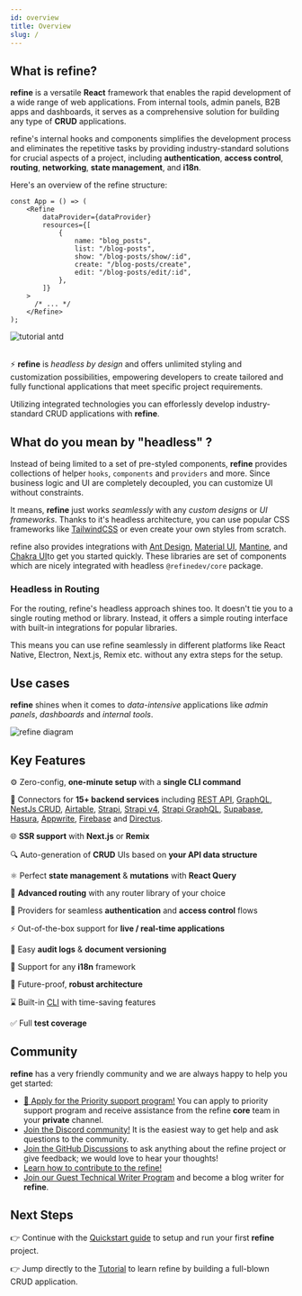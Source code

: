 ```yaml
---
id: overview
title: Overview
slug: /
---
```


## What is refine?


**refine** is a versatile **React** framework that enables the rapid development of a wide range of web applications. From internal tools, admin panels, B2B apps and dashboards, it serves as a comprehensive solution for building any type of **CRUD** applications. 

refine's internal hooks and components  simplifies the development process and eliminates the repetitive tasks by providing industry-standard solutions for crucial aspects of a project, including **authentication**, **access control**, **routing**, **networking**, **state management**, and **i18n**. 




Here's an overview of the refine structure:

```tsx title="App.tsx"
const App = () => (
    <Refine
        dataProvider={dataProvider}
        resources={[
            {
                name: "blog_posts",
                list: "/blog-posts",
                show: "/blog-posts/show/:id",
                create: "/blog-posts/create",
                edit: "/blog-posts/edit/:id",
            },
        ]}
    >
      /* ... */
    </Refine>
);
```

 <div  >
  <img   src="https://refine.ams3.cdn.digitaloceanspaces.com/website/static/tutorial/tutorial-generic-app.png" alt="tutorial antd" />
</div>

<br/>

⚡ **refine** is _headless by design_ and offers unlimited styling and customization possibilities, empowering developers to create tailored and fully functional applications that meet specific project requirements.

Utilizing integrated technologies you  can efforlessly develop industry-standard CRUD applications with **refine**.


## What do you mean by "headless" ?



Instead of being limited to a set of pre-styled components, **refine** provides collections of helper `hooks`, `components` and `providers` and more. Since business logic and UI are completely decoupled, you can customize UI without constraints.

 It means, **refine** just works _seamlessly_ with any _custom designs_ or _UI frameworks_. Thanks to it's headless architecture, you can use popular CSS frameworks like [TailwindCSS](https://tailwindcss.com/) or even create your own styles from scratch.

refine also provides integrations with [Ant Design](https://ant.design/), [Material UI](https://mui.com/material-ui/getting-started/overview/), [Mantine](https://mantine.dev/), and [Chakra UI](https://chakra-ui.com/)to get you started quickly. These libraries are set of components which are nicely integrated with headless `@refinedev/core` package.



### Headless in Routing

For the routing, refine's headless approach shines too. It doesn't tie you to a single routing method or library. Instead, it offers a simple routing interface with built-in integrations for popular libraries.

This means you can use refine seamlessly in different platforms like React Native, Electron, Next.js, Remix etc. without any extra steps for the setup.


## Use cases

**refine** shines when it comes to _data-intensive_ applications like _admin panels_, _dashboards_ and _internal tools_.  


<img src="https://refine.ams3.cdn.digitaloceanspaces.com/website/static/img/diagram.png" alt="refine diagram" />

## Key Features

⚙️ Zero-config, **one-minute setup** with a **single CLI command**

🔌 Connectors for **15+ backend services** including [REST API](https://github.com/refinedev/refine/tree/master/packages/simple-rest), [GraphQL](https://github.com/refinedev/refine/tree/master/packages/graphql), [NestJs CRUD](https://github.com/refinedev/refine/tree/master/packages/nestjsx-crud), [Airtable](https://github.com/refinedev/refine/tree/master/packages/airtable), [Strapi](https://github.com/refinedev/refine/tree/master/packages/strapi), [Strapi v4](https://github.com/refinedev/refine/tree/master/packages/strapi-v4), [Strapi GraphQL](https://github.com/refinedev/refine/tree/master/packages/strapi-graphql), [Supabase](https://github.com/refinedev/refine/tree/master/packages/supabase), [Hasura](https://github.com/refinedev/refine/tree/master/packages/hasura), [Appwrite](https://github.com/refinedev/refine/tree/master/packages/appwrite), [Firebase](https://firebase.google.com/) and [Directus](https://directus.io/).

🌐 **SSR support** with **Next.js** or **Remix**

🔍 Auto-generation of **CRUD** UIs based on **your API data structure**

⚛ Perfect **state management** & **mutations** with **React Query**

🔀 **Advanced routing** with any router library of your choice

🔐 Providers for seamless **authentication** and **access control** flows

⚡ Out-of-the-box support for **live / real-time applications**

📄 Easy **audit logs** & **document versioning**

💬 Support for any **i18n** framework

💪 Future-proof, **robust architecture**

⌛️ Built-in [CLI](https://refine.dev/docs/packages/documentation/cli/) with time-saving features

✅ Full **test coverage**

## Community

**refine** has a very friendly community and we are always happy to help you get started:

-   [🌟 Apply for the Priority support program!](https://s.refine.dev/slack) You can apply to priority support program and receive assistance from the refine **core** team in your **private** channel.
-   [Join the Discord community!](https://discord.gg/refine) It is the easiest way to get help and ask questions to the community.
-   [Join the GitHub Discussions](https://github.com/refinedev/refine/discussions) to ask anything about the refine project or give feedback; we would love to hear your thoughts!
-   [Learn how to contribute to the refine!](/docs/contributing/)
-   [Join our Guest Technical Writer Program](https://refine.dev/blog/refine-writer-program/) and become a blog writer for **refine**.

## Next Steps

👉 Continue with the [Quickstart guide](/docs/getting-started/quickstart/) to setup and run your first **refine** project.

👉 Jump directly to the [Tutorial](/docs/tutorial/introduction/index/) to learn refine by building a full-blown CRUD application.
